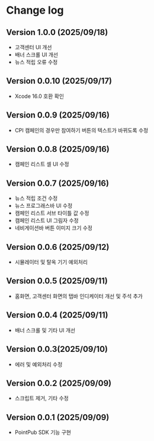 # Change log

## Version 1.0.0 (2025/09/18)
- 고객센터 UI 개선
- 배너 스크롤 UI 개선
- 뉴스 적립 오류 수정

## Version 0.0.10 (2025/09/17)
- Xcode 16.0 호환 확인

## Version 0.0.9 (2025/09/16)
- CPI 캠페인의 경우만 참여하기 버튼의 텍스트가 바뀌도록 수정

## Version 0.0.8 (2025/09/16)
- 캠페인 리스트 셀 UI 수정

## Version 0.0.7 (2025/09/16)
- 뉴스 적립 조건 수정
- 뉴스 프로그래스바 UI 수정
- 캠페인 리스트 서브 타이틀 값 수정
- 캠페인 리스트 UI 그림자 수정
- 네비게이션바 버튼 이미지 크기 수정

## Version 0.0.6 (2025/09/12)
- 시뮬레이터 및 탈옥 기기 예외처리 

## Version 0.0.5 (2025/09/11)
- 홈화면, 고객센터 화면의 탭바 인디케이터 개선 및 주석 추가

## Version 0.0.4 (2025/09/11)
- 배너 스크롤 및 기타 UI 개선

## Version 0.0.3(2025/09/10)
- 에러 및 예외처리 수정

## Version 0.0.2 (2025/09/09)
- 스크립트 제거, 기타 수정 

## Version 0.0.1 (2025/09/09)
- PointPub SDK 기능 구현
